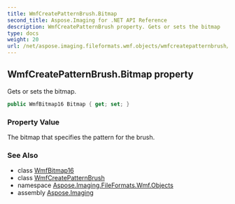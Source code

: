 ```yaml
---
title: WmfCreatePatternBrush.Bitmap
second_title: Aspose.Imaging for .NET API Reference
description: WmfCreatePatternBrush property. Gets or sets the bitmap
type: docs
weight: 20
url: /net/aspose.imaging.fileformats.wmf.objects/wmfcreatepatternbrush/bitmap/
---
```

## WmfCreatePatternBrush.Bitmap property

Gets or sets the bitmap.

```csharp
public WmfBitmap16 Bitmap { get; set; }
```

### Property Value

The bitmap that specifies the pattern for the brush.

### See Also

* class [WmfBitmap16](../../wmfbitmap16/)
* class [WmfCreatePatternBrush](../)
* namespace [Aspose.Imaging.FileFormats.Wmf.Objects](../../wmfcreatepatternbrush/)
* assembly [Aspose.Imaging](../../../)


